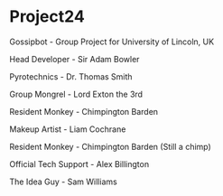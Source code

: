 # Project24
Gossipbot - Group Project for University of Lincoln, UK

Head Developer - Sir Adam Bowler

Pyrotechnics - Dr. Thomas Smith

Group Mongrel - Lord Exton the 3rd

Resident Monkey - Chimpington Barden

Makeup Artist - Liam Cochrane

Resident Monkey - Chimpington Barden (Still a chimp)

Official Tech Support - Alex Billington

The Idea Guy - Sam Williams
